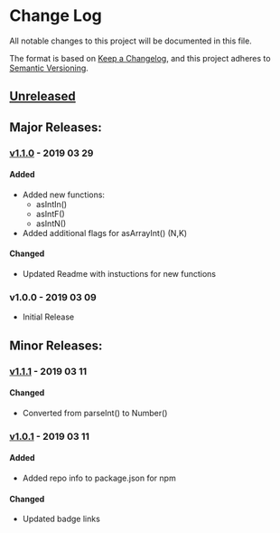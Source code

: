 # Change Log
All notable changes to this project will be documented in this file.

The format is based on [Keep a Changelog](https://keepachangelog.com/en/1.0.0/),
and this project adheres to [Semantic Versioning](https://semver.org/spec/v2.0.0.html).

## [Unreleased]
<!-- #### Added -->
<!-- #### Changed -->
<!-- #### Removed -->

## Major Releases:
### [v1.1.0] - 2019 03 29
#### Added
- Added new functions:
	- asIntIn()
	- asIntF()
	- asIntN()
- Added additional flags for asArrayInt() (N,K)
#### Changed
- Updated Readme with instuctions for new functions

### v1.0.0 - 2019 03 09
- Initial Release

## Minor Releases:
### [v1.1.1] - 2019 03 11
#### Changed
- Converted from parseInt() to Number()

### [v1.0.1] - 2019 03 11
#### Added
- Added repo info to package.json for npm
#### Changed
- Updated badge links

<!-- LINKS -->
<!-- RELEASES -->
[Unreleased]: https://github.com/karnthis/purify-int/compare/v1.1.1...HEAD
[v1.1.1]: https://github.com/karnthis/purify-int/compare/v1.1.0...v1.1.1
[v1.1.0]: https://github.com/karnthis/purify-int/compare/v1.0.1...v1.1.0
[v1.0.1]: https://github.com/karnthis/purify-int/compare/v1.0.0...v1.0.1
<!-- ISSUES -->
